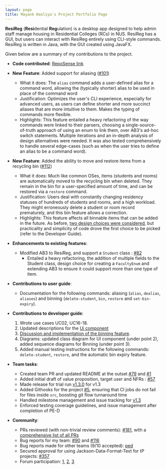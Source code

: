 ```yaml
---
layout: page
title: Mayank Keoliya's Project Portfolio Page
---
```


**ResiReg** (**Resi**dential **Reg**ulation) is a desktop app designed to help admin staff manage housing in Residential Colleges (RCs) in NUS. ResiReg has a GUI, but users can interact with ResiReg entirely using CLI-style commands. ResiReg is written in Java, with the GUI created using JavaFX.

Given below are a summary of my contributions to the project.

* **Code contributed**: [RepoSense link](https://nus-cs2103-ay2021s1.github.io/tp-dashboard/#breakdown=true&search=mkeoliya&sort=groupTitle&sortWithin=title&since=2020-08-14&timeframe=commit&mergegroup=&groupSelect=groupByRepos&checkedFileTypes=docs~functional-code~test-code~other)

* **New Feature**: Added support for aliasing ([#101](https://github.com/AY2021S1-CS2103-T16-3/tp/pull/101))
  * What it does: The `alias` command adds a user-defined alias for a command word, allowing the (typically shorter) alias to be used in place of the command word 
  * Justification: Optimizes the user's CLI experience, especially for advanced users, as users can define shorter and more succinct aliases that are more intuitive to them. Makes the typing of commands more flexible.
  * Highlights: This feature entailed a heavy refactoring of the way commands were linked to their parsers, choosing a single-source-of-truth approach of using an enum to link them, over AB3's ad-hoc switch statements. Multiple iterations and an in-depth analysis of design alternatives were needed. It was also tested comprehensively to handle several edge-cases (such as when the user tries to define an alias to be a command word).

* **New Feature**: Added the ability to move and restore items from a recycling bin ([#112](https://github.com/AY2021S1-CS2103-T16-3/tp/pull/112))
  * What it does: Much like common OSes, items (students and rooms) are automatically moved to the recycling bin when deleted. They remain in the bin for a user-specified amount of time, and can be restored via a `restore` command. 
  * Justification: Users deal with constantly changing residency statuses of hundreds of students and rooms, and a high workload. They might erroneously delete a student or room record prematurely, and this bin feature allows a correction. 
  * Highlights: This feature affects all binnable items that can be added in the future. As before, [two design choices were considered](https://ay2021s1-cs2103-t16-3.github.io/tp/DeveloperGuide.html#design-considerations), but practicality and simplicity of code drove the first choice to be picked (refer to the Developer Guide).
  
* **Enhancements to existing features**:
  * Modified AB3 to ResiReg, and support a `Student` class : [#82](https://github.com/AY2021S1-CS2103-T16-3/tp/pull/82)
    - Entailed a heavy refactoring, the addition of multiple fields to the Student class, design choice for creating a `FacultyEnum` and extending AB3 to ensure it could support more than one type of item. 

<div style="page-break-after: always;"></div>

* **Contributions to user guide**:
  * Documentation for the following commands: aliasing (`alias`, `dealias`, `aliases`) and binning (`delete-student`, `bin`, `restore` and `set-bin-expiry`). 

* **Contributions to developer guide**:
  1. Wrote use cases UC02, UC16-18. 
  2. Updated descriptions for the [Ui component](https://ay2021s1-cs2103-t16-3.github.io/tp/DeveloperGuide.html#ui-component)
  3. [Discussion and implementation of the binning feature](https://ay2021s1-cs2103-t16-3.github.io/tp/DeveloperGuide.html#bin-feature).
  4. Diagrams: updated class diagram for UI component (under point 2), added sequence diagrams for Binning (under point 3). 
  5. Added manual testing instructions for the following commands: `delete-student`, `restore`, and the automatic bin expiry feature.

* **Team tasks**:
  * Created team PR and updated README at the outset [#79](https://github.com/nus-cs2103-AY2021S1/tp/pull/79) and [#1](https://github.com/AY2021S1-CS2103-T16-3/tp/pull/1)
  * Added initial draft of value proposition, target user and NFRs : [#57](https://github.com/AY2021S1-CS2103-T16-3/tp/pull/57)
  * Made release for trial run [v1.3.0](https://github.com/AY2021S1-CS2103-T16-3/tp/releases/tag/v1.3.0) for v1.3
  * Added Githooks for the project [#5](https://github.com/AY2021S1-CS2103-T16-3/tp/pull/5), ensuring that CI jobs do not fail for files inside `src`, boosting git flow turnaround time
  * Handled milestone management and issue tracking for [v1.3](https://github.com/AY2021S1-CS2103-T16-3/tp/milestone/3)
  * Enforced testing coverage guidelines, and issue management after completion of PE-D

* **Community**:
  * PRs reviewed (with non-trivial review comments): [#181](https://github.com/AY2021S1-CS2103-T16-3/tp/pull/181), with a [comprehensive list of all PRs](https://github.com/AY2021S1-CS2103-T16-3/tp/pulls?q=is%3Apr+is%3Aclosed+reviewed-by%3Amkeoliya)
  * Bug reports for my team: [#90](https://github.com/AY2021S1-CS2103-T16-3/tp/issues/90) and [#116](https://github.com/AY2021S1-CS2103-T16-3/tp/issues/116)
  * Bug reports made for other teams (9/10 accepted): [ped](https://github.com/mkeoliya/ped/issues)
  * Secured approval for using Jackson-Data-Format-Text for tP projects: [#357](https://github.com/nus-cs2103-AY2021S1/forum/issues/357)
  * Forum participation: [1](https://github.com/nus-cs2103-AY2021S1/forum/issues/24), [2](https://github.com/nus-cs2103-AY2021S1/forum/issues/351#issuecomment-715725610), [3](https://github.com/nus-cs2103-AY2021S1/forum/issues/389#issuecomment-722804116)
